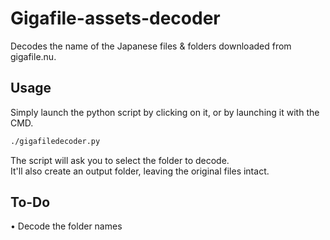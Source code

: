 # Gigafile-assets-decoder

Decodes the name of the Japanese files &amp; folders downloaded from gigafile.nu.

## Usage

Simply launch the python script by clicking on it, or by launching it with the CMD.
```bash
./gigafiledecoder.py
```

The script will ask you to select the folder to decode.<br>
It'll also create an output folder, leaving the original files intact.

## To-Do
• Decode the folder names
